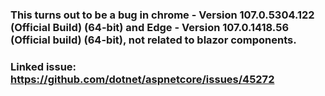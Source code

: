 ### This turns out to be a bug in chrome - Version 107.0.5304.122 (Official Build) (64-bit) and Edge - Version 107.0.1418.56 (Official build) (64-bit), not related to blazor components.

### Linked issue: https://github.com/dotnet/aspnetcore/issues/45272
